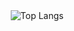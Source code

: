 <div align="center">
  <img src="https://github-readme-stats.vercel.app/api/top-langs/?username=eamonmooney&layout=compact&bg_color=FFFFFF" alt="Top Langs">
</div>
